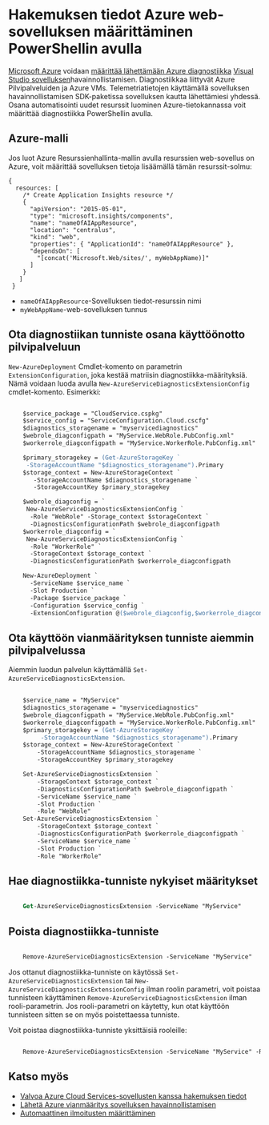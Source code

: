 <properties
    pageTitle="PowerShellin määritys sovelluksen tiedot Azure-tietokannassa | Microsoft Azure"
    description="Automatisoida määrittäminen Azure diagnostiikka putkien sovelluksen havainnollistamisen."
    services="application-insights"
    documentationCenter=".net"
    authors="sbtron"
    manager="douge"/>

<tags
    ms.service="application-insights"
    ms.workload="tbd"
    ms.tgt_pltfrm="ibiza" 
    ms.devlang="na"
    ms.topic="get-started-article"
    ms.date="11/17/2015"
    ms.author="awills"/>

# <a name="using-powershell-to-set-up-application-insights-for-an-azure-web-app"></a>Hakemuksen tiedot Azure web-sovelluksen määrittäminen PowerShellin avulla

[Microsoft Azure](https://azure.com) voidaan [määrittää lähettämään Azure diagnostiikka](app-insights-azure-diagnostics.md) [Visual Studio sovelluksen](app-insights-overview.md)havainnollistamisen. Diagnostiikkaa liittyvät Azure Pilvipalveluiden ja Azure VMs. Telemetriatietojen käyttämällä sovelluksen havainnollistamisen SDK-paketissa sovelluksen kautta lähettämiesi yhdessä. Osana automatisointi uudet resurssit luominen Azure-tietokannassa voit määrittää diagnostiikka PowerShellin avulla.

## <a name="azure-template"></a>Azure-malli

Jos luot Azure Resurssienhallinta-mallin avulla resurssien web-sovellus on Azure, voit määrittää sovelluksen tietoja lisäämällä tämän resurssit-solmu:

    {
      resources: [
        /* Create Application Insights resource */
        {
          "apiVersion": "2015-05-01",
          "type": "microsoft.insights/components",
          "name": "nameOfAIAppResource",
          "location": "centralus",
          "kind": "web",
          "properties": { "ApplicationId": "nameOfAIAppResource" },
          "dependsOn": [
            "[concat('Microsoft.Web/sites/', myWebAppName)]"
          ]
        }
       ]
     } 

* `nameOfAIAppResource`-Sovelluksen tiedot-resurssin nimi
* `myWebAppName`-web-sovelluksen tunnus


## <a name="enable-diagnostics-extension-as-part-of-deploying-a-cloud-service"></a>Ota diagnostiikan tunniste osana käyttöönotto pilvipalveluun

`New-AzureDeployment` Cmdlet-komento on parametrin `ExtensionConfiguration`, joka kestää matriisin diagnostiikka-määrityksiä. Nämä voidaan luoda avulla `New-AzureServiceDiagnosticsExtensionConfig` cmdlet-komento. Esimerkki:

```ps

    $service_package = "CloudService.cspkg"
    $service_config = "ServiceConfiguration.Cloud.cscfg"
    $diagnostics_storagename = "myservicediagnostics"
    $webrole_diagconfigpath = "MyService.WebRole.PubConfig.xml" 
    $workerrole_diagconfigpath = "MyService.WorkerRole.PubConfig.xml"

    $primary_storagekey = (Get-AzureStorageKey `
     -StorageAccountName "$diagnostics_storagename").Primary
    $storage_context = New-AzureStorageContext `
       -StorageAccountName $diagnostics_storagename `
       -StorageAccountKey $primary_storagekey

    $webrole_diagconfig = `
     New-AzureServiceDiagnosticsExtensionConfig `
      -Role "WebRole" -Storage_context $storageContext `
      -DiagnosticsConfigurationPath $webrole_diagconfigpath
    $workerrole_diagconfig = `
     New-AzureServiceDiagnosticsExtensionConfig `
      -Role "WorkerRole" `
      -StorageContext $storage_context `
      -DiagnosticsConfigurationPath $workerrole_diagconfigpath

    New-AzureDeployment `
      -ServiceName $service_name `
      -Slot Production `
      -Package $service_package `
      -Configuration $service_config `
      -ExtensionConfiguration @($webrole_diagconfig,$workerrole_diagconfig)

``` 

## <a name="enable-diagnostics-extension-on-an-existing-cloud-service"></a>Ota käyttöön vianmäärityksen tunniste aiemmin pilvipalvelussa

Aiemmin luodun palvelun käyttämällä `Set-AzureServiceDiagnosticsExtension`.

```ps
 
    $service_name = "MyService"
    $diagnostics_storagename = "myservicediagnostics"
    $webrole_diagconfigpath = "MyService.WebRole.PubConfig.xml" 
    $workerrole_diagconfigpath = "MyService.WorkerRole.PubConfig.xml"
    $primary_storagekey = (Get-AzureStorageKey `
         -StorageAccountName "$diagnostics_storagename").Primary
    $storage_context = New-AzureStorageContext `
        -StorageAccountName $diagnostics_storagename `
        -StorageAccountKey $primary_storagekey

    Set-AzureServiceDiagnosticsExtension `
        -StorageContext $storage_context `
        -DiagnosticsConfigurationPath $webrole_diagconfigpath `
        -ServiceName $service_name `
        -Slot Production `
        -Role "WebRole" 
    Set-AzureServiceDiagnosticsExtension `
        -StorageContext $storage_context `
        -DiagnosticsConfigurationPath $workerrole_diagconfigpath `
        -ServiceName $service_name `
        -Slot Production `
        -Role "WorkerRole"
```

## <a name="get-current-diagnostics-extension-configuration"></a>Hae diagnostiikka-tunniste nykyiset määritykset

```ps

    Get-AzureServiceDiagnosticsExtension -ServiceName "MyService"
```


## <a name="remove-diagnostics-extension"></a>Poista diagnostiikka-tunniste

```ps

    Remove-AzureServiceDiagnosticsExtension -ServiceName "MyService"
```

Jos ottanut diagnostiikka-tunniste on käytössä `Set-AzureServiceDiagnosticsExtension` tai `New-AzureServiceDiagnosticsExtensionConfig` ilman roolin parametri, voit poistaa tunnisteen käyttäminen `Remove-AzureServiceDiagnosticsExtension` ilman rooli-parametrin. Jos rooli-parametri on käytetty, kun otat käyttöön tunnisteen sitten se on myös poistettaessa tunniste.

Voit poistaa diagnostiikka-tunniste yksittäisiä rooleille:

```ps

    Remove-AzureServiceDiagnosticsExtension -ServiceName "MyService" -Role "WebRole"
```


## <a name="see-also"></a>Katso myös

* [Valvoa Azure Cloud Services-sovellusten kanssa hakemuksen tiedot](app-insights-cloudservices.md)
* [Lähetä Azure vianmääritys sovelluksen havainnollistamisen](app-insights-azure-diagnostics.md)
* [Automaattinen ilmoitusten määrittäminen](app-insights-powershell-alerts.md)

